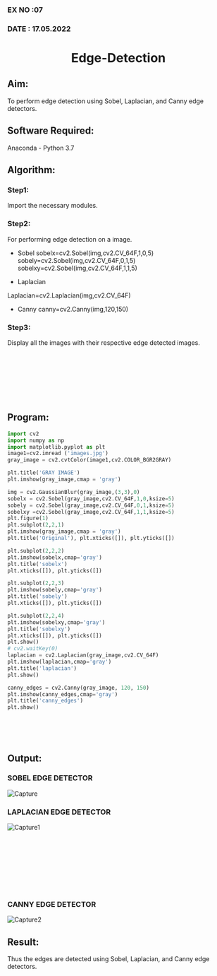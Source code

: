 ### EX NO :07
### DATE  : 17.05.2022
# <p align="center">Edge-Detection</p>
## Aim:

To perform edge detection using Sobel, Laplacian, and Canny edge detectors.

## Software Required:
Anaconda - Python 3.7

## Algorithm:
### Step1:
Import the necessary modules.
<br>


### Step2:
For performing edge detection on a image.

* Sobel
sobelx=cv2.Sobel(img,cv2.CV_64F,1,0,5)
sobely=cv2.Sobel(img,cv2.CV_64F,0,1,5)
sobelxy=cv2.Sobel(img,cv2.CV_64F,1,1,5)

* Laplacian

Laplacian=cv2.Laplacian(img,cv2.CV_64F)

* Canny
canny=cv2.Canny(img,120,150)

### Step3:
Display all the images with their respective edge detected images.
<br>
<br>
<br>
<br>
<br>
<br>
<br>
<br>


## Program:
``` Python
import cv2
import numpy as np
import matplotlib.pyplot as plt
image1=cv2.imread ('images.jpg') 
gray_image = cv2.cvtColor(image1,cv2.COLOR_BGR2GRAY)

plt.title('GRAY IMAGE')
plt.imshow(gray_image,cmap = 'gray')

img = cv2.GaussianBlur(gray_image,(3,3),0)
sobelx = cv2.Sobel(gray_image,cv2.CV_64F,1,0,ksize=5)
sobely = cv2.Sobel(gray_image,cv2.CV_64F,0,1,ksize=5)
sobelxy =cv2.Sobel(gray_image,cv2.CV_64F,1,1,ksize=5)
plt.figure(1)
plt.subplot(2,2,1)
plt.imshow(gray_image,cmap = 'gray')
plt.title('Original'), plt.xticks([]), plt.yticks([])

plt.subplot(2,2,2)
plt.imshow(sobelx,cmap='gray')
plt.title('sobelx')
plt.xticks([]), plt.yticks([])

plt.subplot(2,2,3)
plt.imshow(sobely,cmap='gray')
plt.title('sobely')
plt.xticks([]), plt.yticks([])

plt.subplot(2,2,4)
plt.imshow(sobelxy,cmap='gray')
plt.title('sobelxy')
plt.xticks([]), plt.yticks([])
plt.show()
# cv2.waitKey(0)
laplacian = cv2.Laplacian(gray_image,cv2.CV_64F)
plt.imshow(laplacian,cmap='gray')
plt.title('laplacian')
plt.show()

canny_edges = cv2.Canny(gray_image, 120, 150)
plt.imshow(canny_edges,cmap='gray')
plt.title('canny_edges')
plt.show()
```

<br>
<br>
<br> 

## Output:
### SOBEL EDGE DETECTOR
![Capture](https://user-images.githubusercontent.com/75234588/168522201-7430d9a6-60a3-4837-b3e0-204c61a1cab6.PNG)

### LAPLACIAN EDGE DETECTOR

![Capture1](https://user-images.githubusercontent.com/75234588/168522223-f74217f3-e786-4299-92ea-0b57e5900d9d.PNG)

<br>
<br>
<br>
<br>
<br>
<br>
<br>


### CANNY EDGE DETECTOR

![Capture2](https://user-images.githubusercontent.com/75234588/168522239-6cb15c62-09c9-4cc9-ba34-6d9d0508e89e.PNG)

## Result:
Thus the edges are detected using Sobel, Laplacian, and Canny edge detectors.
